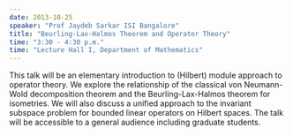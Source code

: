 ```yaml
---
date: 2013-10-25
speaker: "Prof Jaydeb Sarkar ISI Bangalore"
title: "Beurling-Lax-Halmos Theorem and Operator Theory"
time: "3:30 - 4:30 p.m." 
time: "Lecture Hall I, Department of Mathematics"
---
```

This talk will be an elementary introduction to (Hilbert) module approach to operator theory. We explore the relationship of the classical von Neumann-Wold decomposition theorem and the Beurling-Lax-Halmos theorem for isometries. We will also discuss a unified approach to the invariant subspace problem for bounded linear operators on Hilbert spaces. The talk will be accessible to a general audience including graduate students.
